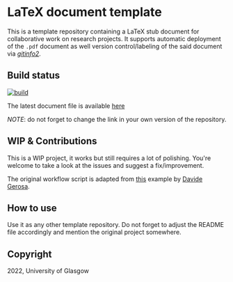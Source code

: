 # LaTeX document template
This is a template repository containing a LaTeX stub document for collaborative work on research projects.
It supports automatic deployment of the `.pdf` document as well version control/labeling of the said document via [*gitinfo2*](https://github.com/Hightor/gitinfo2).

## Build status
[![build](https://github.com/MRC-CSO-SPHSU/latex_document_template/actions/workflows/build.yml/badge.svg)](https://github.com/MRC-CSO-SPHSU/latex_document_template/MRC-CSO-SPHSU/latex_document_template/actions)

The latest document file is available [here](https://github.com/MRC-CSO-SPHSU/latex_document_template/blob/build/main.pdf)

*NOTE*: do not forget to change the link in your own version of the repository.

## WIP & Contributions
This is a WIP project, it works but still requires a lot of polishing.
You're welcome to take a look at the issues and suggest a fix/improvement.

The original workflow script is adapted from [this](https://gist.github.com/dgerosa/2e1f47a39180f39bde848e38243efa94) example by [Davide Gerosa](https://github.com/dgerosa).

## How to use
Use it as any other template repository. 
Do not forget to adjust the README file accordingly and mention the original project somewhere.

## Copyright
2022, University of Glasgow

